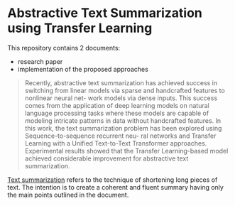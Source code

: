 # Abstractive Text Summarization using Transfer Learning

This repository contains 2 documents:
- research paper
- implementation of the proposed approaches
 
>Recently, abstractive text summarization has achieved success in switching from linear models via sparse and handcrafted features to nonlinear neural net- work models via dense inputs. This success comes from the application of deep learning models on natural language processing tasks where these models are capable of modeling intricate patterns in data without handcrafted features. In this work, the text summarization problem has been explored using Sequence-to-sequence recurrent neu- ral networks and Transfer Learning with a Unified Text-to-Text Transformer approaches. Experimental results showed that the Transfer Learning-based model achieved considerable improvement for abstractive text summarization.

[Text summarization][textsum] refers to the technique of shortening long pieces of text. The intention is to create a coherent and fluent summary having only the main points outlined in the document.

[textsum]: <https://en.wikipedia.org/wiki/Automatic_summarization>
